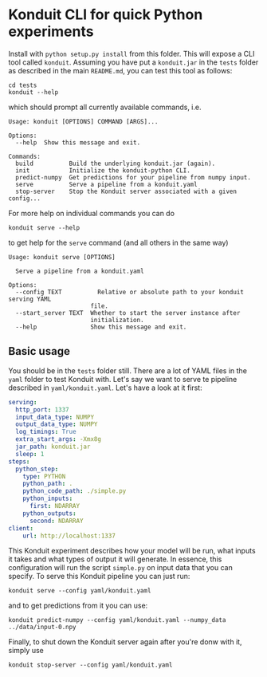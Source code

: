 # Konduit CLI for quick Python experiments

Install with `python setup.py install` from this folder. This will expose a CLI tool called
`konduit`. Assuming you have put a `konduit.jar` in the `tests` folder as described
in the main `README.md`, you can test this tool as follows:

```shell script
cd tests
konduit --help
```

which should prompt all currently available commands, i.e.

```text
Usage: konduit [OPTIONS] COMMAND [ARGS]...

Options:
  --help  Show this message and exit.

Commands:
  build          Build the underlying konduit.jar (again).
  init           Initialize the konduit-python CLI.
  predict-numpy  Get predictions for your pipeline from numpy input.
  serve          Serve a pipeline from a konduit.yaml
  stop-server    Stop the Konduit server associated with a given config...
```

For more help on individual commands you can do
```shell script
konduit serve --help
```

to get help for the `serve` command (and all others in the same way)

```text
Usage: konduit serve [OPTIONS]

  Serve a pipeline from a konduit.yaml

Options:
  --config TEXT          Relative or absolute path to your konduit serving YAML
                       file.
  --start_server TEXT  Whether to start the server instance after 
                       initialization.
  --help               Show this message and exit.
```

## Basic usage

You should be in the `tests` folder still. There are a lot of YAML files in the `yaml` folder
to test Konduit with. Let's say we want to serve te pipeline described in `yaml/konduit.yaml`.
Let's have a look at it first:

```yaml
serving:
  http_port: 1337
  input_data_type: NUMPY
  output_data_type: NUMPY
  log_timings: True
  extra_start_args: -Xmx8g
  jar_path: konduit.jar
  sleep: 1
steps:
  python_step:
    type: PYTHON
    python_path: .
    python_code_path: ./simple.py
    python_inputs:
      first: NDARRAY
    python_outputs:
      second: NDARRAY
client:
    url: http://localhost:1337
```

This Konduit experiment describes how your model will be run, what inputs it takes and
what types of output it will generate. In essence, this configuration will run the script
`simple.py` on input data that you can specify. To serve this Konduit pipeline you can
just run:

```shell script
konduit serve --config yaml/konduit.yaml
```

and to get predictions from it you can use:

```shell script
konduit predict-numpy --config yaml/konduit.yaml --numpy_data ../data/input-0.npy 

```

Finally, to shut down the Konduit server again after you're donw with it, simply use

```shell script
konduit stop-server --config yaml/konduit.yaml
``` 